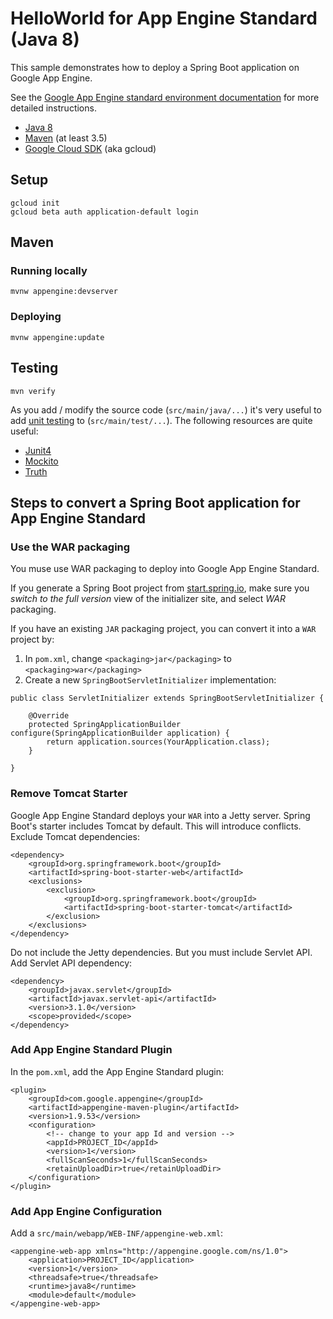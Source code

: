 HelloWorld for App Engine Standard (Java 8)
============================

This sample demonstrates how to deploy a Spring Boot application on Google App Engine.

See the [Google App Engine standard environment documentation][ae-docs] for more
detailed instructions.

[ae-docs]: https://cloud.google.com/appengine/docs/java/


* [Java 8](http://www.oracle.com/technetwork/java/javase/downloads/index.html)
* [Maven](https://maven.apache.org/download.cgi) (at least 3.5)
* [Google Cloud SDK](https://cloud.google.com/sdk/) (aka gcloud)

## Setup

    gcloud init
    gcloud beta auth application-default login

## Maven
### Running locally

    mvnw appengine:devserver

### Deploying

    mvnw appengine:update

## Testing

    mvn verify
 
As you add / modify the source code (`src/main/java/...`) it's very useful to add [unit testing](https://cloud.google.com/appengine/docs/java/tools/localunittesting)
to (`src/main/test/...`).  The following resources are quite useful:

* [Junit4](http://junit.org/junit4/)
* [Mockito](http://mockito.org/)
* [Truth](http://google.github.io/truth/)

## Steps to convert a Spring Boot application for App Engine Standard
### Use the WAR packaging
You muse use WAR packaging to deploy into Google App Engine Standard.

If you generate a Spring Boot project from [start.spring.io](http://start.spring.io/),
make sure you *switch to the full version* view of the initializer site, and select *WAR*
packaging.

If you have an existing `JAR` packaging project, you can convert it into a `WAR` project by:
1. In `pom.xml`, change `<packaging>jar</packaging>` to `<packaging>war</packaging>`
1. Create a new `SpringBootServletInitializer` implementation:

```
public class ServletInitializer extends SpringBootServletInitializer {

	@Override
	protected SpringApplicationBuilder configure(SpringApplicationBuilder application) {
		return application.sources(YourApplication.class);
	}

}
```

### Remove Tomcat Starter
Google App Engine Standard deploys your `WAR` into a Jetty server. Spring Boot's starter
includes Tomcat by default. This will introduce conflicts. Exclude Tomcat dependencies:
```
<dependency>
	<groupId>org.springframework.boot</groupId>
	<artifactId>spring-boot-starter-web</artifactId>
	<exclusions>
		<exclusion>
			<groupId>org.springframework.boot</groupId>
			<artifactId>spring-boot-starter-tomcat</artifactId>
		</exclusion>
	</exclusions>
</dependency>
```

Do not include the Jetty dependencies. But you must include Servlet API. Add Servlet API
dependency:
```
<dependency>
	<groupId>javax.servlet</groupId>
	<artifactId>javax.servlet-api</artifactId>
	<version>3.1.0</version>
	<scope>provided</scope>
</dependency>
```

### Add App Engine Standard Plugin
In the `pom.xml`, add the App Engine Standard plugin:
```
<plugin>
	<groupId>com.google.appengine</groupId>
	<artifactId>appengine-maven-plugin</artifactId>
	<version>1.9.53</version>
	<configuration>
		<!-- change to your app Id and version -->
		<appId>PROJECT_ID</appId>
		<version>1</version>
		<fullScanSeconds>1</fullScanSeconds>
		<retainUploadDir>true</retainUploadDir>
	</configuration>
</plugin>
```

### Add App Engine Configuration
Add a `src/main/webapp/WEB-INF/appengine-web.xml`:
```
<appengine-web-app xmlns="http://appengine.google.com/ns/1.0">
    <application>PROJECT_ID</application>
    <version>1</version>
    <threadsafe>true</threadsafe>
    <runtime>java8</runtime>
    <module>default</module>
</appengine-web-app>
```


